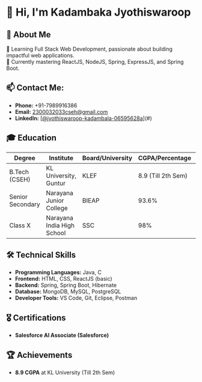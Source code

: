 # 👋 Hi, I'm Kadambaka Jyothiswaroop

## 👀 About Me
🌟 Learning Full Stack Web Development, passionate about building impactful web applications.  
🌱 Currently mastering ReactJS, NodeJS, Spring, ExpressJS, and Spring Boot.  

## 📫 Contact Me:
- **Phone:** +91-7989916386  
- **Email:** [2300032033cseh@gmail.com](mailto:2300032033cseh@gmail.com)  
- **LinkedIn:** [[@jyothiswaroop-kadambala-06595628a](https://www.linkedin.com/in/jyothi-swaroop-kadambala-06595628a/)](#)  

## 🎓 Education
| Degree           | Institute                 | Board/University | CGPA/Percentage | Year       |
|------------------|---------------------------|------------------|-----------------|------------|
| B.Tech (CSEH)     | KL University, Guntur      | KLEF             | 8.9 (Till 2th Sem) | 2023-2027  |
| Senior Secondary | Narayana Junior College     | BIEAP            | 93.6%           | 2021-2023  |
| Class X          | Narayana India High School   | SSC              | 98%             | 2021       |

## 🛠 Technical Skills
- **Programming Languages:** Java, C  
- **Frontend:** HTML, CSS, ReactJS (basic)  
- **Backend:** Spring, Spring Boot, Hibernate  
- **Database:** MongoDB, MySQL, PostgreSQL  
- **Developer Tools:** VS Code, Git, Eclipse, Postman  



## 🎖 Certifications
- **Salesforce AI Associate (Salesforce)**  

## 🏆 Achievements
- **8.9 CGPA** at KL University (Till 2th Sem)  
